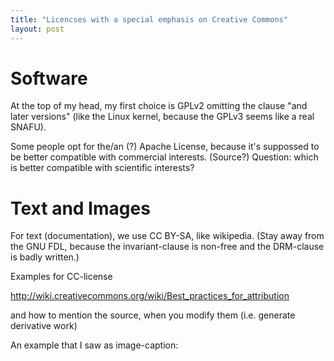 ```yaml
---
title: "Licencses with a special emphasis on Creative Commons"
layout: post
---
```


# Software

At the top of my head, my first choice is GPLv2 omitting the clause "and later
versions" (like the Linux kernel, because the GPLv3 seems like a real
SNAFU).

Some people opt for the/an (?) Apache License, because it's suppossed to
be better compatible with commercial interests. (Source?) Question:
which is better compatible with scientific interests?

# Text and Images

For text (documentation), we use CC BY-SA, like wikipedia. (Stay away from the GNU FDL,
because the invariant-clause is non-free and the DRM-clause is badly
written.)

Examples for CC-license

http://wiki.creativecommons.org/wiki/Best_practices_for_attribution

and how to mention the source, when you modify them (i.e. generate
derivative work)

An example that I saw as image-caption:
<Title> (CC BY-SA 2.0 (linked to license) by <author> (linked to
source on flickr))

Source:
https://netzpolitik.org/2016/creative-commons-lizenzierte-bilder-die-fuenf-haeufigsten-fehler-bei-der-weiternutzung/

## 

## VG Wort et al

In Germany, there used to be a "Rahmenvertrag for Paragraph 52a UrhG"
dealing with the re-use of copy-righted material for educational
purposes. You can ignore all these commercial and legal shenanigans by
choosing material from the Public Domain, Creative Commons, and Open
Access. Do it!

## Links

CAVE [Abmahnungen wegen Creative
Commons](https://netzpolitik.org/2017/neue-abmahnungen-der-cider-connection-wegen-creative-commons/)

## Others

The U.S. Department of State has issued an
[Open Licensing Playbook](https://2009-2017.state.gov/r/pa/prs/ps/2017/01/267125.htm)
(under CC0-license!) for recommendations ("plays") on publishing
grant-supported material, especially educational. (Source:
[Netzpolitik.org](https://netzpolitik.org/2017/kurz-vor-trump-us-aussenministerium-veroeffentlicht-playbook-fuer-einsatz-offener-lizenzen/),
deutsch)
